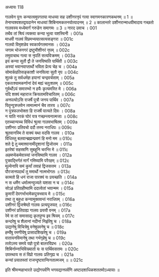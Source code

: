 अध्यायः 118

गालवेन पुनः कन्यात्वमुपगतया माधव्या सह उशीनरनृपं गत्वा स्वागमनकारणकथनम् ॥ 1 ॥ तेनाप्यश्वशतद्वयदानेन माधव्यां शिबिनामकतनयोत्पादनम् ॥ 2 ॥ कालान्तरे उशीनरान्माधवीमादाय गच्छतो गालवस्य मध्येमार्गं गरुडेन समागमः ॥ 3 ॥
नारद उवाच ।	001    
तथैव तां श्रियं त्यक्त्वा कन्या भूत्वा यशस्विनी ।	001a  
माधवी गालवं विप्रमभ्ययात्सत्यसङ्गरा ॥	001c  
गालवो विमृशन्नेव स्वकार्यगतमानसः ।	002a  
जगाम भोजनगरं द्रष्टुमौशीनरं नृपम् ॥	002c  
तमुवाचाथ गत्वा स नृपतिं सत्यविक्रमम् ।	003a  
इयं कन्या सुतौ द्वौ ते जनयिष्यति पार्थिवौ ॥	003c  
अस्यां भवानवाप्तार्थो भविता प्रेत्य चेह च ।	004a  
सोमार्कप्रतिसङ्काशौ जनयित्वा सुतौ नृप ॥	004c  
शुल्कं तु सर्वधर्मज्ञ हयानां चन्द्रवर्चसाम् ।	005a  
एकतःश्यामकर्णानां देयं मह्यं चतुःशतम् ॥	005c  
गुर्वर्थोऽयं समारम्भो न हयैः कृत्यमस्ति मे ।	006a  
यदि शक्यं महाराज क्रियतामविचारितम् ॥	006c  
अनपत्योऽसि राजर्षे पुत्रौ जनय पार्थिव ।	007a  
पितॄन्पुत्रप्लवेन त्वमात्मानं चैव तारय ॥	007c  
न पुत्रफलभोक्ता हि राजर्षे पात्यते दिवः ।	008a  
न याति नरकं घोरं यत्र गच्छन्त्यनात्मजाः ॥	008c  
एतच्चान्यच्च विविधं श्रुत्वा गालवभाषितम् ।	009a  
उशीनरः प्रतिवचो ददौ तस्य नराधिपः ॥	009c  
श्रुतवानस्मि ते वाक्यं यथा वदसि गालव ।	010a  
विधिस्तु बलवान्ब्रह्मन्प्रवणं हि मनो मम ॥	010c   
शते द्वे तु ममाश्वानामीदृशानां द्विजोत्तम ।	011a   
इतरेषां सहस्राणि सुबहूनि चरन्ति मे ॥	011c   
अहमप्येकमेवास्यां जनयिष्यामि गालव ।	012a   
पुत्रवद्भिर्गतं मार्गं गमिष्यामि परैरहम् ॥	012c   
मूल्येनापि समं कुर्यां तवाहं द्विजसत्तम ।	013a   
पौरजानपदार्थं तु ममार्थो नात्मभोगतः ॥	013c   
कामतो हि धनं राजा पारक्यं यः प्रयच्छति ।	014a   
न स धर्मेण धर्मात्मन्युज्यते यशसा न च ॥	014c   
सोऽहं प्रतिग्रहीष्यामि ददात्वेतां भवान्मम ।	015a   
कुमारीं देवगर्भाभामेकपुत्रभवाय मे ॥	015c   
तथा तु बहुधा कन्यामुक्तवन्तं नराधिपम् ।	016a   
उशीनरं द्विजश्रेष्ठो गालवः प्रत्यपूजयत् ॥	016c   
उशीनरं प्रतिग्राह्य गालवः प्रययौ वनम् ।	017a   
रेमे स तां समासाद्य कृतपुण्य इव श्रियम् ॥	017c   
कन्दरेषु च शैलानां नदीनां निर्झरेषु च ।	018a   
उद्यानेषु विचित्रेषु वनेषूपवनेषु च ॥	018c   
हर्म्येषु रमणीयेषु प्रासादशिखरेषु च ।	019a   
वातायनविमानेषु तथा गर्भगृहेषु च ॥	019c   
ततोऽस्य समये यज्ञे पुत्रो बालरविप्रभः ।	020a  
शिबिर्नाम्नाभिविख्यातो यः स पार्थिवसत्तमः ॥	020c  
उपस्थाय स तं विप्रो गालवः प्रतिगृह्य च ।	021a  
कन्यां प्रयातस्तां राजन्दृष्टवान्विनतात्मजम् ॥ ॥	021c  

इति श्रीमन्महाभारते उद्योगपर्वणि भगवद्यानपर्वणि अष्टादशाधिकशततमोऽध्यायाः ॥
